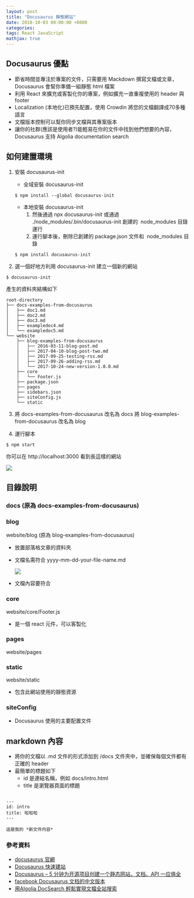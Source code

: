 ```yaml
---
layout: post
title: "Docusaurus 靜態網站"
date: 2018-10-03 00:00:00 +0800
categories: 
tags: React JavaScript
mathjax: true
---
```


## Docusaurus 優點

* 節省時間並專注於專案的文件，只需要用 Mackdown 撰寫文檔或文章，Docusaurus 會幫你準備一組靜態 html 檔案
* 利用 React 來擴充或客製化你的專案，例如擴充一直重複使用的 header 與 footer
* Localization (本地化)已預先配置，使用 Crowdin 將您的文檔翻譯成70多種語言
* 文檔版本控制可以幫你同步文檔與其專案版本
* 讓你的社群(應該是使用者?)能輕易在你的文件中找到他們想要的內容，Docusaurus 支持 Algolia documentation search

## 如何建置環境

1. 安裝 docusaurus-init
    - 全域安裝 docusaurus-init

    ```
    $ npm install --global docusaurus-init
    ```
    
    - 本地安裝 docusaurus-init
        1. 然後通過 npx docusaurus-init 或通過  ./node_modules/.bin/docusaurus-init 創建的  node_modules 目錄運行
        2. 運行腳本後，刪除已創建的 package.json 文件和  node_modules 目錄

    ```
    $ npm install docusaurus-init
    ```

2. 選一個好地方利用 docusaurus-init 建立一個新的網站

```
$ docusaurus-init
```

產生的資料夾結構如下

```
root-directory
├── docs-examples-from-docusaurus
│   ├── doc1.md
│   ├── doc2.md
│   ├── doc3.md
│   ├── exampledoc4.md
│   └── exampledoc5.md
└── website
    ├── blog-examples-from-docusaurus
    │   ├── 2016-03-11-blog-post.md
    │   ├── 2017-04-10-blog-post-two.md
    │   ├── 2017-09-25-testing-rss.md
    │   ├── 2017-09-26-adding-rss.md
    │   └── 2017-10-24-new-version-1.0.0.md
    ├── core
    │   └── Footer.js
    ├── package.json
    ├── pages
    ├── sidebars.json
    ├── siteConfig.js
    └── static
```

3. 將 docs-examples-from-docusaurus 改名為 docs
    將 blog-examples-from-docusaurus 改名為 blog

4. 運行腳本

```
$ npm start
```

你可以在  http://localhost:3000 看到長這樣的網站

![](https://i.imgur.com/lyBkEC5.png)


## 目錄說明

### docs (原為 docs-examples-from-docusaurus)

### blog

website/blog (原為 blog-examples-from-docusaurus)

- 放置部落格文章的資料夾
- 文檔名需符合 yyyy-mm-dd-your-file-name.md

    ![](https://i.imgur.com/f2C2bFX.png)

- 文檔內容要符合

### core

website/core/Footer.js

- 是一個 react 元件，可以客製化

### pages

website/pages

### static

website/static

- 包含此網站使用的靜態資源

### siteConfig

- Docusaurus 使用的主要配置文件

## markdown 內容

- 將你的文檔以 .md 文件的形式添加到  /docs 文件夾中，並確保每個文件都有正確的 header
- 最簡單的標題如下
    - id 是連結名稱，例如 docs/intro.html
    - title 是瀏覽器頁面的標題


```

---
id: intro
title: 啦啦啦
---
 
這是我的 *新文件内容*

```


### 參考資料

- [docusaurus 官網](https://docusaurus.io/en/)
- [Docusaurus 快速建站](https://blog.csdn.net/eqera/article/details/79324869)
- [Docusaurus – 5 分钟为开源项目创建一个静态网站，文档、API 一应俱全](https://www.appinn.com/docusaurus/)
- [facebook Docusaurus 文档的中文版本](https://github.com/demopark/docusaurus-docs-Zh_CN)
- [用Algolia DocSearch 輕鬆實現文檔全站搜索](https://laravel-china.org/articles/12400/using-algolia-docsearch-to-easily-realize-document-total-station-search)